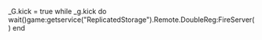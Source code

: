 _G.kick = true
while _g.kick do
wait()game:getservice("ReplicatedStorage").Remote.DoubleReg:FireServer()
end
